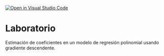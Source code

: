 [![Open in Visual Studio Code](https://classroom.github.com/assets/open-in-vscode-c66648af7eb3fe8bc4f294546bfd86ef473780cde1dea487d3c4ff354943c9ae.svg)](https://classroom.github.com/online_ide?assignment_repo_id=9134019&assignment_repo_type=AssignmentRepo)
# Laboratorio

Estimación de coeficientes en un modelo de regresión polinomial usando gradiente descendente.
